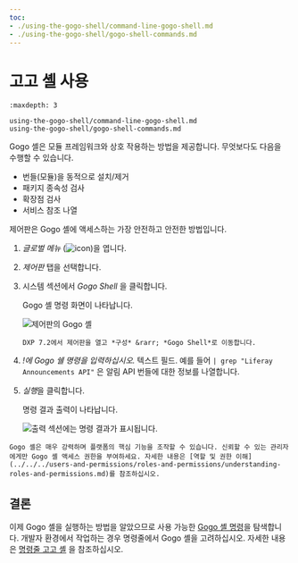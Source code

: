 ```yaml
---
toc:
- ./using-the-gogo-shell/command-line-gogo-shell.md
- ./using-the-gogo-shell/gogo-shell-commands.md
---
```

# 고고 셸 사용

```{toctree}
:maxdepth: 3

using-the-gogo-shell/command-line-gogo-shell.md
using-the-gogo-shell/gogo-shell-commands.md
```

Gogo 셸은 모듈 프레임워크와 상호 작용하는 방법을 제공합니다. 무엇보다도 다음을 수행할 수 있습니다.

* 번들(모듈)을 동적으로 설치/제거
* 패키지 종속성 검사
* 확장점 검사
* 서비스 참조 나열

제어판은 Gogo 셸에 액세스하는 가장 안전하고 안전한 방법입니다.

1. *글로벌 메뉴* (![icon](../../images/icon-applications-menu.png))을 엽니다.

1. *제어판* 탭을 선택합니다.

1. 시스템 섹션에서 *Gogo Shell* 을 클릭합니다.

   Gogo 셸 명령 화면이 나타납니다.

   ![제어판의 Gogo 셸](./using-the-gogo-shell/images/02.png)

   ```{note}
   DXP 7.2에서 제어판을 열고 *구성* &rarr; *Gogo Shell*로 이동합니다.
   ```

1. *!에 Gogo 쉘 명령을 입력하십시오.* 텍스트 필드. 예를 들어 `| grep "Liferay Announcements API"` 은 알림 API 번들에 대한 정보를 나열합니다.

1. *실행*을 클릭합니다.

    명령 결과 출력이 나타납니다.

    ![출력 섹션에는 명령 결과가 표시됩니다.](./using-the-gogo-shell/images/03.png)

```{warning}
Gogo 셸은 매우 강력하며 플랫폼의 핵심 기능을 조작할 수 있습니다. 신뢰할 수 있는 관리자에게만 Gogo 셸 액세스 권한을 부여하세요. 자세한 내용은 [역할 및 권한 이해](../../../users-and-permissions/roles-and-permissions/understanding-roles-and-permissions.md)를 참조하십시오.
```

## 결론

이제 Gogo 셸을 실행하는 방법을 알았으므로 사용 가능한 [Gogo 셸 명령](./using-the-gogo-shell/gogo-shell-commands.md)을 탐색합니다. 개발자 환경에서 작업하는 경우 명령줄에서 Gogo 셸을 고려하십시오. 자세한 내용은 [명령줄 고고 셸](./using-the-gogo-shell/command-line-gogo-shell.md) 을 참조하십시오.